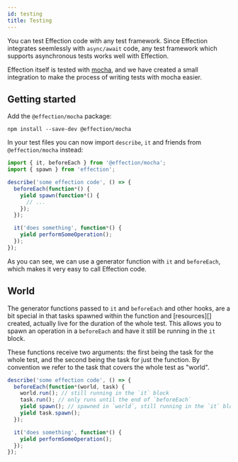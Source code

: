```yaml
---
id: testing
title: Testing
---
```


You can test Effection code with any test framework. Since Effection integrates
seemlessly with `async/await` code, any test framework which supports
asynchronous tests works well with Effection.

Effection itself is tested with [mocha][], and we have created a small
integration to make the process of writing tests with mocha easier.

## Getting started

Add the `@effection/mocha` package:

```
npm install --save-dev @effection/mocha
```

In your test files you can now import `describe`, `it` and friends from
`@effection/mocha` instead:

``` javascript
import { it, beforeEach } from '@effection/mocha';
import { spawn } from 'effection';

describe('some effection code', () => {
  beforeEach(function*() {
    yield spawn(function*() {
      // ...
    });
  });

  it('does something', function*() {
    yield performSomeOperation();
  });
});
```

As you can see, we can use a generator function with `it` and `beforeEach`,
which makes it very easy to call Effection code.

## World

The generator functions passed to `it` and `beforeEach` and other hooks, are a
bit special in that tasks spawned within the function and [resources][]
created, actually live for the duration of the whole test.  This allows you to
spawn an operation in a `beforeEach` and have it still be running in the `it`
block.

These functions receive two arguments: the first being the task for the whole test,
and the second being the task for just the function. By convention we refer to the
task that covers the whole test as "world".

``` javascript
describe('some effection code', () => {
  beforeEach(function*(world, task) {
    world.run(); // still running in the `it` block
    task.run(); // only runs until the end of `beforeEach`
    yield spawn(); // spawned in `world`, still running in the `it` block
    yield task.spawn();
  });

  it('does something', function*() {
    yield performSomeOperation();
  });
});
```

[mocha]: https://mochajs.org
[resource]: /docs/guides/resources

